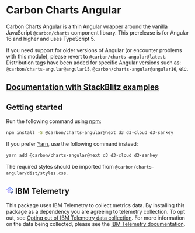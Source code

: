# Carbon Charts Angular

Carbon Charts Angular is a thin Angular wrapper around the vanilla JavaScript `@carbon/charts`
component library. This prerelease is for Angular 16 and higher and uses TypeScript 5.

If you need support for older versions of Angular (or encounter problems with this module), please
revert to `@carbon/charts-angular@latest`. Distribution tags have been added for specific Angular
versions such as: `@carbon/charts-angular@angular15`, `@carbon/charts-angular@angular16`, etc.

## [Documentation with StackBlitz examples](https://charts.carbondesignsystem.com/)

## Getting started

Run the following command using [npm](https://www.npmjs.com/):

```bash
npm install -S @carbon/charts-angular@next d3 d3-cloud d3-sankey
```

If you prefer [Yarn](https://yarnpkg.com/en/), use the following command instead:

```bash
yarn add @carbon/charts-angular@next d3 d3-cloud d3-sankey
```

The required styles should be imported from `@carbon/charts-angular/dist/styles.css`.

## <picture><source height="20" width="20" media="(prefers-color-scheme: dark)" srcset="https://raw.githubusercontent.com/ibm-telemetry/telemetry-js/main/docs/images/ibm-telemetry-dark.svg"><source height="20" width="20" media="(prefers-color-scheme: light)" srcset="https://raw.githubusercontent.com/ibm-telemetry/telemetry-js/main/docs/images/ibm-telemetry-light.svg"><img height="20" width="20" alt="IBM Telemetry" src="https://raw.githubusercontent.com/ibm-telemetry/telemetry-js/main/docs/images/ibm-telemetry-light.svg"></picture> IBM Telemetry

This package uses IBM Telemetry to collect metrics data. By installing this package as a dependency
you are agreeing to telemetry collection. To opt out, see
[Opting out of IBM Telemetry data collection](https://github.com/ibm-telemetry/telemetry-js/tree/main#opting-out-of-ibm-telemetry-data-collection).
For more information on the data being collected, please see the
[IBM Telemetry documentation](https://github.com/ibm-telemetry/telemetry-js/tree/main#ibm-telemetry-collection-basics).

